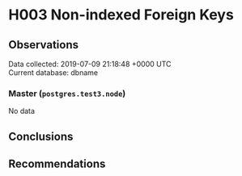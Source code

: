 # H003 Non-indexed Foreign Keys #

## Observations ##
Data collected: 2019-07-09 21:18:48 +0000 UTC  
Current database: dbname  

### Master (`postgres.test3.node`) ###


No data


## Conclusions ##


## Recommendations ##

